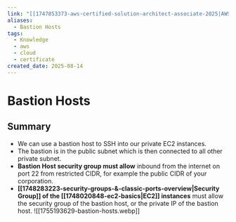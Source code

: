 ```yaml
---
link: "[[1747853373-aws-certified-solution-architect-associate-2025|AWS Certified Solution Architect Associate 2025]]"
aliases:
  - Bastion Hosts
tags:
  - Knowledge
  - aws
  - cloud
  - certificate
created_date: 2025-08-14
---
```

# Bastion Hosts
## Summary
- We can use a bastion host to SSH into our private EC2 instances.
- The bastion is in the public subnet which is then connected to all other private subnet.
- **Bastion Host security group must allow** inbound from the internet on port 22 from restricted CIDR, for example the public CIDR of your corporation.
- **[[1748283223-security-groups-&-classic-ports-overview|Security Group]] of the [[1748020848-ec2-basics|EC2]] instances** must allow the security group of the bastion host, or the private IP of the bastion host.
![[1755193629-bastion-hosts.webp]]
